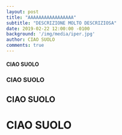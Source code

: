 ```yaml
---
layout: post
title: "AAAAAAAAAAAAAAAAA"
subtitle: "DESCRIZIONE MOLTO DESCRIZIOSA"
date: 2019-02-22 12:00:00 -0100
background: '/img/media/iper.jpg'
author: CIAO SUOLO
comments: true
---
```



#### CIAO SUOLO
### CIAO SUOLO
## CIAO SUOLO
# CIAO SUOLO